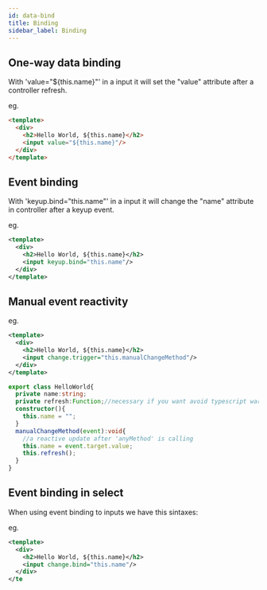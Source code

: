 ```yaml
---
id: data-bind
title: Binding
sidebar_label: Binding
---
```


## One-way data binding

With 'value="${this.name}"' in a input it will set the "value" attribute after a controller refresh.

eg.
``` html
<template>
  <div>
    <h2>Hello World, ${this.name}</h2>
    <input value="${this.name}"/>
  </div>
</template>
```
## Event binding

With 'keyup.bind="this.name"' in a input it will change the "name" attribute in controller after a keyup event.

eg.
``` xml
<template>
  <div>
    <h2>Hello World, ${this.name}</h2>
    <input keyup.bind="this.name"/>
  </div>
</template>
```
## Manual event reactivity

eg.
``` xml
<template>
  <div>
    <h2>Hello World, ${this.name}</h2>
    <input change.trigger="this.manualChangeMethod"/>
  </div>
</template>
```

``` typescript
export class HelloWorld{
  private name:string;
  private refresh:Function;//necessary if you want avoid typescript warnings
  constructor(){
    this.name = "";
  }
  manualChangeMethod(event):void{	
	//a reactive update after 'anyMethod' is calling
	this.name = event.target.value;
	this.refresh();
  }
}
```

## Event binding in select

When using event binding to inputs we have this sintaxes:

eg.
``` xml
<template>
  <div>
    <h2>Hello World, ${this.name}</h2>
    <input change.bind="this.name"/>
  </div>
</te